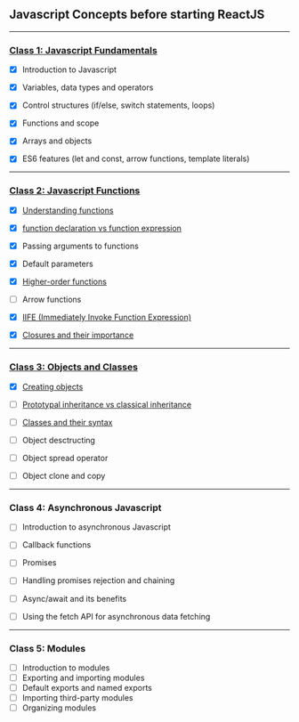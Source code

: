 ## Javascript Concepts before starting ReactJS

--- 

### [Class 1: Javascript Fundamentals](/1-Javascript%20Fundamentals/)
- [x] Introduction to Javascript
- [x] Variables, data types and operators
- [x] Control structures (if/else, switch statements, loops)
- [x] Functions and scope
- [x] Arrays and objects
- [x] ES6 features (let and const, arrow functions, template literals)



--- 

### [Class 2: Javascript Functions](/2-Javascript-Functions/)
- [x] [Understanding functions](/2-Javascript-Functions/1-understanding-functions.md) 
- [x] [function declaration vs function expression](/2-Javascript-Functions/2-function-declaration-vs-function-expression.md)
- [x] Passing arguments to functions
- [x] Default parameters
- [x] [Higher-order functions](/2-Javascript-Functions/3-higher-order-functions.md)
- [ ] Arrow functions
- [x] [IIFE (Immediately Invoke Function Expression)](/2-Javascript-Functions/5-immediately-invoke-function-expression.md)
- [x] [Closures and their importance](/2-Javascript-Functions/6-closures-and-their-importance.md)


--- 

### [Class 3: Objects and Classes](/3-objects-and-classes/)
- [x] [Creating objects](/3-objects-and-classes/1-creating-objects.md) 
- [ ] [Prototypal inheritance vs classical inheritance](/3-objects-and-classes/2-prototypal-inheritance-vs-classical-inheritance.md)
- [ ] [Classes and their syntax](/3-objects-and-classes/3-classes-and-their-syntax.md)
- [ ] Object desctructing
- [ ] Object spread operator
- [ ] Object clone and copy


--- 

### Class 4: Asynchronous Javascript
- [ ] Introduction to asynchronous Javascript
- [ ] Callback functions
- [ ] Promises
- [ ] Handling promises rejection and chaining
- [ ] Async/await and its benefits
- [ ] Using the fetch API for asynchronous data fetching


--- 

### Class 5: Modules
- [ ] Introduction to modules
- [ ] Exporting and importing modules
- [ ] Default exports and named exports
- [ ] Importing third-party modules
- [ ] Organizing modules
